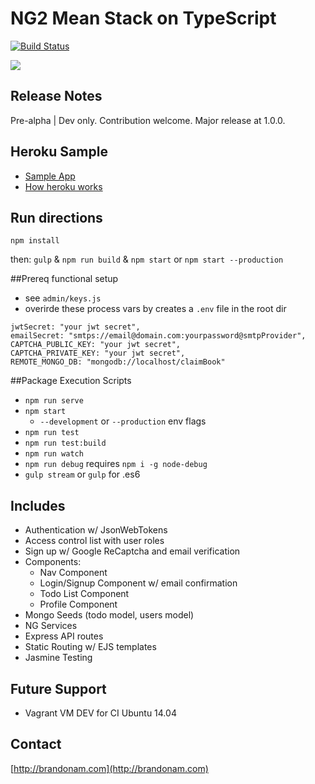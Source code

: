 # NG2 Mean Stack on TypeScript

[![Build Status](https://travis-ci.org/bamtron5/mean-ngtwo.svg?branch=master)](https://travis-ci.org/bamtron5/mean-ngtwo)

![](https://media.giphy.com/media/xT9DPQvQ4wuYAbCRtC/giphy.gif "")

## Release Notes
Pre-alpha | Dev only. Contribution welcome.  Major release at 1.0.0.

## Heroku Sample
- [Sample App](https://claim-book.herokuapp.com) 
- [How heroku works](https://devcenter.heroku.com/articles/how-heroku-works)

## Run directions
`npm install`

then:
`gulp` & `npm run build` & `npm start` or `npm start --production`

##Prereq functional setup
- see `admin/keys.js`
- overirde these process vars by creates a `.env` file in the root dir

```
jwtSecret: "your jwt secret",
emailSecret: "smtps://email@domain.com:yourpassword@smtpProvider",
CAPTCHA_PUBLIC_KEY: "your jwt secret",
CAPTCHA_PRIVATE_KEY: "your jwt secret",
REMOTE_MONGO_DB: "mongodb://localhost/claimBook"
```

##Package Execution Scripts
- `npm run serve`
- `npm start`
	- `--development` or `--production` env flags
- `npm run test`
- `npm run test:build`
- `npm run watch`
- `npm run debug` requires `npm i -g node-debug`
- `gulp stream` or `gulp` for .es6

## Includes	
* Authentication w/ JsonWebTokens
* Access control list with user roles
* Sign up w/ Google ReCaptcha and email verification
* Components:
	- Nav Component
	- Login/Signup Component w/ email confirmation
	- Todo List Component
	- Profile Component 
* Mongo Seeds (todo model, users model)
* NG Services
* Express API routes
* Static Routing w/ EJS templates
* Jasmine Testing

## Future Support
- Vagrant VM DEV for CI Ubuntu 14.04

## Contact 
[http://brandonam.com](http://brandonam.com)
